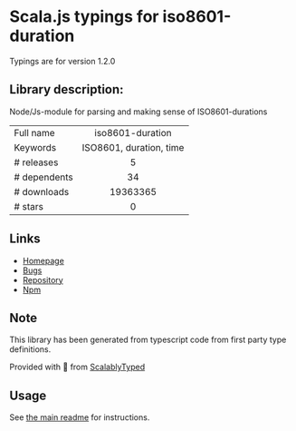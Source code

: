 
# Scala.js typings for iso8601-duration

Typings are for version 1.2.0

## Library description:
Node/Js-module for parsing and making sense of ISO8601-durations

|                    |                 |
| ------------------ | :-------------: |
| Full name          | iso8601-duration |
| Keywords           | ISO8601, duration, time |
| # releases         | 5 |
| # dependents       | 34 |
| # downloads        | 19363365 |
| # stars            | 0 |

## Links
- [Homepage](https://github.com/tolu/ISO8601-duration#readme)
- [Bugs](https://github.com/tolu/ISO8601-duration/issues)
- [Repository](https://github.com/tolu/ISO8601-duration)
- [Npm](https://www.npmjs.com/package/iso8601-duration)
    


## Note
This library has been generated from typescript code from first party type definitions.

Provided with :purple_heart: from [ScalablyTyped](https://github.com/oyvindberg/ScalablyTyped)

## Usage
See [the main readme](../../readme.md) for instructions.


